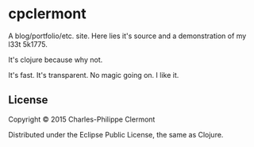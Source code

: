 # cpclermont

A blog/portfolio/etc. site. Here lies it's source and
a demonstration of my l33t 5k1775.

It's clojure because why not.

It's fast. It's transparent. No magic going on. I like it.

## License

Copyright © 2015 Charles-Philippe Clermont

Distributed under the Eclipse Public License, the same as Clojure.
